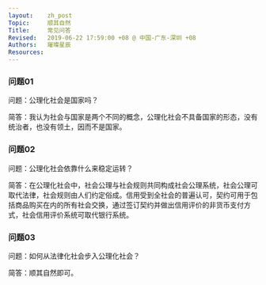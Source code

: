 ```yaml
---
layout:    zh_post
Topic:     顺其自然
Title:     常见问答
Revised:   2019-06-22 17:59:00 +08 @ 中国-广东-深圳 +08
Authors:   璀璨星辰
Resources:
---
```


### 问题01

问题：公理化社会是国家吗？

简答：我认为社会与国家是两个不同的概念，公理化社会不具备国家的形态，没有统治者，也没有领土，因而不是国家。

### 问题02

问题：公理化社会依靠什么来稳定运转？

简答：在公理化社会中，社会公理与社会规则共同构成社会公理系统，社会公理可取代法律，社会规则由人们约定俗成。信用受到全社会的普遍认可，契约可用于包括商品购买在内的所有社会交换，通过签订契约并做出信用评价的非货币支付方式，社会信用评价系统可取代银行系统。

### 问题03

问题：如何从法律化社会步入公理化社会？

简答：顺其自然即可。

